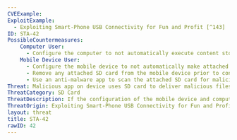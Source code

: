 ```yaml
---
CVEExample:
ExploitExample:
  - Exploiting Smart-Phone USB Connectivity for Fun and Profit [^143]
ID: STA-42
PossibleCountermeasures:
    Computer User:
      - Configure the computer to not automatically execute content stored on mounted USB devices.
    Mobile Device User:
      - Configure the mobile device to not automatically make attached SD media available to a USB-connected computer.
      - Remove any attached SD card from the mobile device prior to connecting to a computer.
      - Use an anti-malware app to scan the attached SD card for malicious files prior to connecting to a computer.
Threat: Malicious app on device uses SD card to deliver malicious files to USB-connected computer.
ThreatCategory: SD Card
ThreatDescription: If the configuration of the mobile device and computer allow, an attached SD card will automatically be mounted by a USB-connected computer as a mass storage device. If the SD card contains executable files designed to automatically execute (e.g. autoexec.bat), they will automatically execute. A malicious mobile app can exploit this weakness by writing malicious executables to an attached SD card.
ThreatOrigin: Exploiting Smart-Phone USB Connectivity for Fun and Profit [^143]
layout: threat
title: STA-42
rawID: 42
---
```

